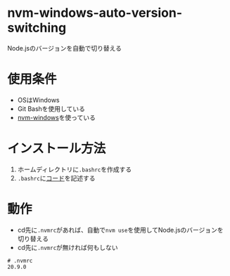 # nvm-windows-auto-version-switching
Node.jsのバージョンを自動で切り替える

# 使用条件
- OSはWindows
- Git Bashを使用している
- [nvm-windows](https://github.com/coreybutler/nvm-windows/releases)を使っている

# インストール方法
1. ホームディレクトリに`.bashrc`を作成する
1. `.bashrc`に[コード](https://github.com/yoshi-68/nvm-auto-switching-windows/blob/main/.bashrc)を記述する

# 動作
- cd先に`.nvmrc`があれば、自動で`nvm use`を使用してNode.jsのバージョンを切り替える
- cd先に`.nvmrc`が無ければ何もしない
```
# .nvmrc
20.9.0
```
